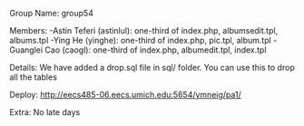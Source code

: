Group Name:
group54

Members: 
-Astin Teferi (astinlul): one-third of index.php, albumsedit.tpl, albums.tpl
-Ying He (yinghe): one-third of index.php, pic.tpl, album.tpl
-Guanglei Cao (caogl): one-third of index.php, albumedit.tpl, index.tpl

Details:
We have added a drop.sql file in sql/ folder. You can use this to drop all the tables

Deploy:
http://eecs485-06.eecs.umich.edu:5654/ymneig/pa1/

Extra:
No late days

